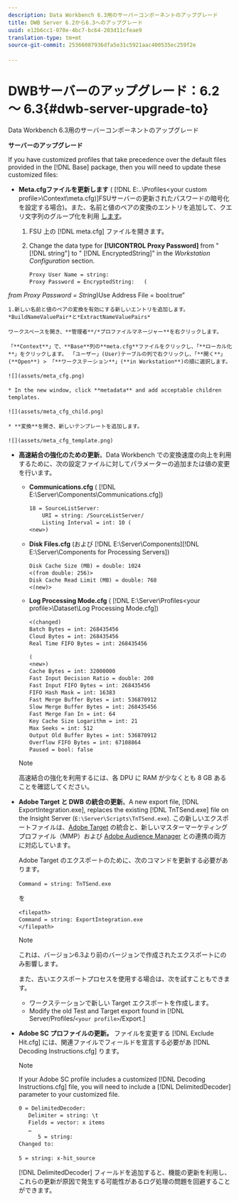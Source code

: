```yaml
---
description: Data Workbench 6.3用のサーバーコンポーネントのアップグレード
title: DWB Server 6.2から6.3へのアップグレード
uuid: e12b6cc1-070e-4bc7-bc64-203d11cfeae9
translation-type: tm+mt
source-git-commit: 25366087936dfa5e31c5921aac400535ec259f2e

---
```



# DWBサーバーのアップグレード：6.2 ～ 6.3{#dwb-server-upgrade-to}

Data Workbench 6.3用のサーバーコンポーネントのアップグレード

**サーバーのアップグレード**

If you have customized profiles that take precedence over the default files provided in the [!DNL Base] package, then you will need to update these customized files:

* **Meta.cfgファイルを更新します** ( [!DNL E:\..\Profiles\<your custom profile>\Context\meta.cfg)]FSUサーバーの更新されたパスワードの暗号化を設定する場合)。また、名前と値のペアの変換のエントリを追加して、クエリ文字列のグループ化を利用 [します](../../../../home/c-inst-svr/c-upgrd-uninst-sftwr/c-upgrd-sftwr/c-6-2-to-6-3-upgrade.md#concept-42f74911b5714219a359b719badac8e0)。

   1. FSU 上の [!DNL meta.cfg] ファイルを開きます。
   1. Change the data type for **[!UICONTROL Proxy Password]** from &quot; [!DNL string"] to &quot; [!DNL EncryptedString]&quot; in the *Workstation Configuration* section.

      ```
      Proxy User Name = string: 
      Proxy Password = EncryptedString:   ( 
      
<i>from Proxy Password = String</i>)Use Address File = bool:true”

    1.新しい名前と値のペアの変換を有効にする新しいエントリを追加します。*BuildNameValuePair*と*ExtractNameValuePairs*
    
    ワークスペースを開き、**管理者**/*プロファイルマネージャー**を右クリックします。
    
    「**Context**」で、**Base**列の**meta.cfg**ファイルをクリックし、「**ローカル化**」をクリックします。 「ユーザー」(User)テーブルの列で右クリックし、「**開く**」(**Open**) > 「**ワークステーション**」(**in Workstation**)の順に選択します。
    
    ![](assets/meta_cfg.png)
    
    * In the new window, click **metadata** and add acceptable children templates.
    
    ![](assets/meta_cfg_child.png)
    
    * **変換**を開き、新しいテンプレートを追加します。
    
    ![](assets/meta_cfg_template.png)

* **高速結合の強化のための更新**。Data Workbench での変換速度の向上を利用するために、次の設定ファイルに対してパラメーターの追加または値の変更を行います。

   * **Communications.cfg** ( [!DNL E:\Server\Components\Communications.cfg])

      ```
      18 = SourceListServer:  
          URI = string: /SourceListServer/ 
          Listing Interval = int: 10 ( 
      <new>)
      ```

   * **Disk Files.cfg** (および [!DNL E:\Server\Components][!DNL E:\Server\Components for Processing Servers])

      ```
      Disk Cache Size (MB) = double: 1024  
      <(from double: 256)> 
      Disk Cache Read Limit (MB) = double: 768  
      <(new)>
      ```

   * **Log Processing Mode.cfg** ( [!DNL E:\Server\Profiles\<your profile>\Dataset\Log Processing Mode.cfg])

      ```
      <(changed) 
      Batch Bytes = int: 268435456 
      Cloud Bytes = int: 268435456 
      Real Time FIFO Bytes = int: 268435456
      ```

      ```
      ( 
      <new>) 
      Cache Bytes = int: 32000000 
      Fast Input Decision Ratio = double: 200 
      Fast Input FIFO Bytes = int: 268435456 
      FIFO Hash Mask = int: 16383 
      Fast Merge Buffer Bytes = int: 536870912 
      Slow Merge Buffer Bytes = int: 268435456 
      Fast Merge Fan In = int: 64 
      Key Cache Size Logarithm = int: 21 
      Max Seeks = int: 512 
      Output Old Buffer Bytes = int: 536870912 
      Overflow FIFO Bytes = int: 67108864 
      Paused = bool: false
      ```
   >[!NOTE]
   >
   >高速結合の強化を利用するには、各 DPU に RAM が少なくとも 8 GB あることを確認してください。

* **Adobe Target と DWB の統合の更新**。A new export file, [!DNL ExportIntegration.exe], replaces the existing [!DNL TnTSend.exe] file on the Insight Server (`E:\Server\Scripts\TnTSend.exe`). この新しいエクスポートファイルは、[Adobe Target](https://www.adobe.com/marketing/target.html) の統合と、新しいマスターマーケティングプロファイル（MMP）および [Adobe Audience Manager](https://www.adobe.com/analytics/audience-manager.html) との連携の両方に対応しています。

   Adobe Target のエクスポートのために、次のコマンドを更新する必要があります。

   `Command = string: TnTSend.exe`

    を   

   ```
   <filepath>
   Command = string: ExportIntegration.exe 
   </filepath>
   ```

   >[!NOTE]
   >
   >これは、バージョン6.3より前のバージョンで作成されたエクスポートにのみ影響します。

   また、古いエクスポートプロセスを使用する場合は、次を試すこともできます。

   * ワークステーションで新しい Target エクスポートを作成します。
   * Modify the old Test and Target export found in [!DNL Server/Profiles/`<your profile>`/Export.]

* **Adobe SC プロファイルの更新。** ファイルを変更する [!DNL Exclude Hit.cfg] には、関連ファイルでフィールドを宣言する必要があ [!DNL Decoding Instructions.cfg] ります。

   >[!NOTE]
   >
   >If your Adobe SC profile includes a customized [!DNL Decoding Instructions.cfg] file, you will need to include a [!DNL DelimitedDecoder] parameter to your customized file.

   ```
   0 = DelimitedDecoder: 
      Delimiter = string: \t 
      Fields = vector: x items 
      …  
         5 = string: 
   Changed to: 
   
   5 = string: x-hit_source
   ```

   [!DNL DelimitedDecoder] フィールドを追加すると、機能の更新を利用し、これらの更新が原因で発生する可能性があるログ処理の問題を回避することができます。
